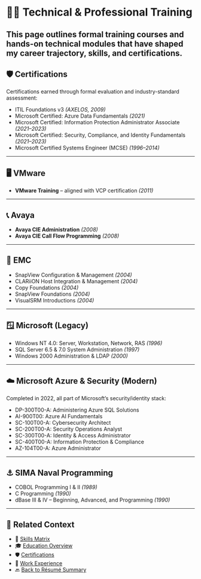 # 🧑‍💻 Technical & Professional Training

This page outlines formal training courses and hands-on technical modules that have shaped my career trajectory, skills, and certifications.
---

## 🛡️ Certifications

Certifications earned through formal evaluation and industry-standard assessment:

- ITIL Foundations v3 *(AXELOS, 2009)*
- Microsoft Certified: Azure Data Fundamentals *(2021)*
- Microsoft Certified: Information Protection Administrator Associate *(2021–2023)*
- Microsoft Certified: Security, Compliance, and Identity Fundamentals *(2021–2023)*
- Microsoft Certified Systems Engineer (MCSE) *(1996–2014)*

---

## 🖥️ VMware
- **VMware Training** – aligned with VCP certification *(2011)*

---

## 📞 Avaya
- **Avaya CIE Administration** *(2008)*
- **Avaya CIE Call Flow Programming** *(2008)*

---

## 💾 EMC
- SnapView Configuration & Management *(2004)*
- CLARiiON Host Integration & Management *(2004)*
- Copy Foundations *(2004)*
- SnapView Foundations *(2004)*
- VisualSRM Introductions *(2004)*

---

## 🪟 Microsoft (Legacy)
- Windows NT 4.0: Server, Workstation, Network, RAS *(1996)*
- SQL Server 6.5 & 7.0 System Administration *(1997)*
- Windows 2000 Administration & LDAP *(2000)*

---

## ☁️ Microsoft Azure & Security (Modern)
Completed in 2022, all part of Microsoft’s security/identity stack:

- DP-300T00-A: Administering Azure SQL Solutions  
- AI-900T00: Azure AI Fundamentals  
- SC-100T00-A: Cybersecurity Architect  
- SC-200T00-A: Security Operations Analyst  
- SC-300T00-A: Identity & Access Administrator  
- SC-400T00-A: Information Protection & Compliance  
- AZ-104T00-A: Azure Administrator

---

## ⚓ SIMA Naval Programming
- COBOL Programming I & II *(1989)*
- C Programming *(1990)*
- dBase III & IV – Beginning, Advanced, and Programming *(1990)*

---

## 🔗 Related Context

- 📘 [Skills Matrix](skills.md)  
- 🎓 [Education Overview](education.md)  
- 🛡️ [Certifications](training.md#certifications)  
- 💼 [Work Experience](experience.md)  
- 🔙 [Back to Résumé Summary](README.md)
